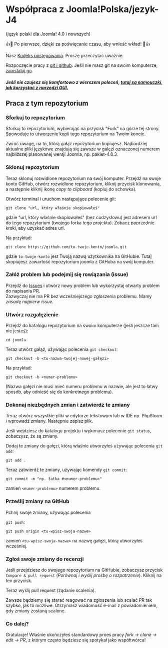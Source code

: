 # Współpraca z Joomla!Polska/jezyk-J4 
(język polski dla Joomla! 4.0 i nowszych)

:+1::tada: Po pierwsze, dzięki za poświęcanie czasu, aby wnieść wkład! :tada::+1:

Nasz  [Kodeks postępowania](../CODE_OF_CONDUCT.md). Proszę przeczytać uważnie

Rozpoczęcie pracy z [git i github](https://guides.github.com/activities/hello-world/). Jeśli nie masz git na swoim komputerze, [zainstaluj go]( https://help.github.com/articles/set-up-git/).
#### *Jeśli nie czujesz się komfortowo z wierszem poleceń, [tutaj są samouczki, jak korzystać z narzedzi GUI.]( #tutorials-using-other-tools )*

## Praca z tym repozytorium

### Sforkuj to repozytorium

Sforkuj to repozytorium, wybierając na przycisk "Fork" na górze tej strony. 
Spowoduje to utworzenie kopii tego repozytorium na Twoim koncie.

Zwróć uwagę, na to, którą gałąź repozytorium kopiujesz. Najbardziej aktualne pliki językowe znajdują się zawsze w galęzi oznaczonej numerem najbliższej planowanej wersji Joomla, np. pakiet-4.0.3.

### Sklonuj repozytorium

Teraz sklonuj rozwidlone repozytorium na swój komputer. Przejdź na swoje konto GitHub, otwórz rozwidlone repozytorium, kliknij przycisk klonowania, a następnie kliknij ikonę *copy to clipboard* (kopiuj do schowka).

Otwórz terminal i uruchom następujące polecenie git:

```
git clone "url, który właśnie skopiowałeś"
```
gdzie "url, który właśnie skopiowałeś" (bez cudzysłowu) jest adresem url do tego repozytorium (twojego forka tego projektu). Zobacz poprzednie kroki, aby uzyskać adres url.

Na przykład:


```
git clone https://github.com/to-twoje-konto/joomla.git
```
gdzie `to-twoje-konto` jest Twoją nazwą użytkownika na GitHubie. Tutaj skopiujesz zawartość repozytorium joomla z GitHuba na swój komputer.

### Załóż problem lub podejmij się rowiązania (issue)



Przejdź do [Issues](https://github.com/JoomlaPolska/jezyk-J4/issues) i utwórz nowy problem lub wykorzystaj otwarty problem do napisania PR.  
Zazwyczaj nie ma PR bez wcześniejszego zgłoszenia problemu. Mamy *zasadę najpierw _issue_*.


### Utwórz rozgałęzienie

Przejdź do katalogu repozytorium na swoim komputerze (jeśli jeszcze tam nie jesteś):

```
cd joomla
```
Teraz utwórz gałąź, używając polecenia `git checkout`:
```
git checkout -b <tu-nazwa-twojej-nowej-gałęzi>
```

Na przykład:
```
git checkout -b <numer-problemu>
```
(Nazwa gałęzi nie musi mieć numeru problemu w nazwie, ale jest to łatwy sposób, aby odnieść się do konkretnego problemu).

### Dokonaj niezbędnych zmian i zatwierdź te zmiany

Teraz otwórz wszystkie pliki w edytorze tekstowym lub w IDE np. PhpStorm i wprowadź zmiany. Następnie zapisz plik.

Jeśli wejdziesz do katalogu projektu i wykonasz polecenie `git status`, zobaczysz, że są zmiany.


Dodaj te zmiany do gałęzi, którą właśnie utworzyłeś używając polecenia `git add`:

```
git add .
```

Teraz zatwierdź te zmiany, używając komendy `git commit`:
```
git commit -m "np. łatka #<numer-problemu>"
```
zamień `<numer-problemu>` numerem problemu.

### Prześlij zmiany na GitHub

Pchnij swoje zmiany, używając polecenia 


`git push`:
```
git push origin <tu-wpisz-swoja-nazwe>
```
zamień `<tu-wpisz-swoja-nazwe>` na nazwę gałęzi, którą utworzyłeś wcześniej.

### Zgłoś swoje zmiany do recenzji

Jeśli przejdziesz do swojego repozytorium na GitHubie, zobaczysz przycisk  `Compare & pull request` (_Porównaj i wyślij prośbę o rozpatrzenie_). Kliknij na ten przycisk.

Teraz wyślij pull request (żądanie scalenia).


Zawsze będziemy się starać reagować na zgłoszenia lub scalać PR tak szybko, jak to możliwe. Otrzymasz wiadomość e-mail z powiadomieniem, gdy zmiany zostaną scalone.


### Co dalej?

Gratulacje!  Właśnie ukończyłeś standardowy proes pracy _fork -> clone -> edit -> PR_, z którym często będziesz się spotykał jako współtwórca!

